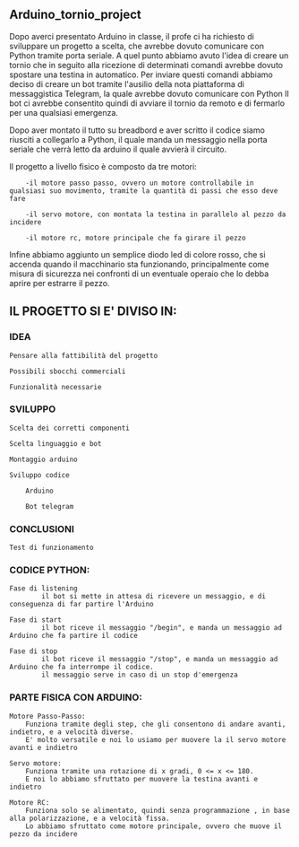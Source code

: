 ## Arduino_tornio_project
Dopo averci presentato Arduino in classe, il profe ci ha richiesto di sviluppare un progetto a scelta, che avrebbe dovuto comunicare con Python tramite porta seriale.
A quel punto abbiamo avuto l'idea di creare un tornio che in seguito alla ricezione di determinati comandi avrebbe dovuto spostare una testina in automatico.
Per inviare questi comandi abbiamo deciso di creare un bot tramite l'ausilio della nota piattaforma di messaggistica Telegram, la quale avrebbe dovuto comunicare con Python
Il bot ci avrebbe consentito quindi di avviare il tornio da remoto e di fermarlo per una qualsiasi emergenza.

Dopo aver montato il tutto su breadbord e aver scritto il codice siamo riusciti a collegarlo a Python, il quale manda un messaggio nella porta seriale che verrà letto da arduino il quale avvierà il circuito.

Il progetto a livello fisico è composto da tre motori:

        -il motore passo passo, ovvero un motore controllabile in qualsiasi suo movimento, tramite la quantità di passi che esso deve fare 
        
        -il servo motore, con montata la testina in parallelo al pezzo da incidere
        
        -il motore rc, motore principale che fa girare il pezzo
        
Infine abbiamo aggiunto un semplice diodo led di colore rosso, che si accenda quando il macchinario sta funzionando, principalmente come misura di sicurezza nei confronti
di un eventuale operaio che lo debba aprire per estrarre il pezzo.

## IL PROGETTO SI E' DIVISO IN: 

### IDEA

    Pensare alla fattibilità del progetto
    
    Possibili sbocchi commerciali
    
    Funzionalità necessarie
    
### SVILUPPO

    Scelta dei corretti componenti
    
    Scelta linguaggio e bot
    
    Montaggio arduino
    
    Sviluppo codice
    
        Arduino
        
        Bot telegram
        
### CONCLUSIONI

    Test di funzionamento
    
    
### CODICE PYTHON:

    Fase di listening
            il bot si mette in attesa di ricevere un messaggio, e di conseguenza di far partire l'Arduino

    Fase di start
            il bot riceve il messaggio "/begin", e manda un messaggio ad Arduino che fa partire il codice

    Fase di stop
            il bot riceve il messaggio "/stop", e manda un messaggio ad Arduino che fa interrompe il codice. 
            il messaggio serve in caso di un stop d'emergenza

### PARTE FISICA CON ARDUINO:
        
    Motore Passo-Passo:
        Funziona tramite degli step, che gli consentono di andare avanti, indietro, e a velocità diverse.
        E' molto versatile e noi lo usiamo per muovere la il servo motore avanti e indietro   

    Servo motore:
        Funziona tramite una rotazione di x gradi, 0 <= x <= 180.
        E noi lo abbiamo sfruttato per muovere la testina avanti e indietro

    Motore RC:
        Funziona solo se alimentato, quindi senza programmazione , in base alla polarizzazione, e a velocità fissa.
        Lo abbiamo sfruttato come motore principale, ovvero che muove il pezzo da incidere
